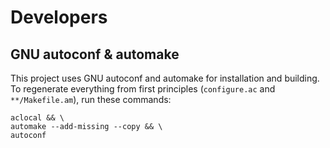 Developers
==========

GNU autoconf & automake
-----------------------

This project uses GNU autoconf and automake for installation and
building. To regenerate everything from first principles (`configure.ac`
and `**/Makefile.am`), run these commands:

    aclocal && \
    automake --add-missing --copy && \
    autoconf
